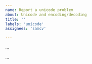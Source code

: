 ```yaml
---
name: Report a unicode problem
about: Unicode and encoding/decoding
title: ''
labels: 'unicode'
assignees: 'samcv'

---
```


<!--- Write a short description of the problem here. -->
…

<!--- Provide more details here. *Do not* propose a solution. You can propose a solution later in the comments. -->
…
